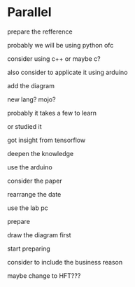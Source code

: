 # Parallel


prepare the refference

probably we will be using python ofc

consider using c++
or maybe c?

also consider to applicate it using arduino

add the diagram

new lang? mojo?

probably it takes a few to learn

or studied it

got insight from tensorflow


deepen the knowledge

use the arduino

consider the paper

rearrange the date

use the lab pc


prepare

draw the diagram first

start preparing

consider to include the business reason


maybe change to HFT???
